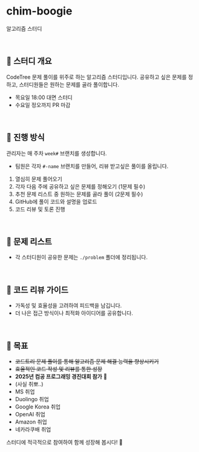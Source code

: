 # chim-boogie
알고리즘 스터디



<br/>

## 📌 스터디 개요
CodeTree 문제 풀이를 위주로 하는 알고리즘 스터디입니다. 공유하고 싶은 문제를 정하고, 스터디원들은 원하는 문제를 골라 풀이합니다.
- 목요일 18:00 대면 스터디
- 수요일 정오까지 PR 마감  

<br/>

## 📅 진행 방식
관리자는 매 주차 `week#` 브랜치를 생성합니다.
- 팀원은 각자 `#-name` 브랜치를 만들어, 리뷰 받고싶은 풀이를 올립니다.
1. 열심히 문제 풀어오기
2. 각자 다음 주에 공유하고 싶은 문제를 정해오기 (1문제 필수)
3. 추천 문제 리스트 중 원하는 문제를 골라 풀이 (2문제 필수)
4. GitHub에 풀이 코드와 설명을 업로드
4. 코드 리뷰 및 토론 진행

<br/>

## 📖 문제 리스트
- 각 스터디원이 공유한 문제는 `./problem` 폴더에 정리됩니다.

<br/>

## 💬 코드 리뷰 가이드
- 가독성 및 효율성을 고려하여 피드백을 남깁니다.
- 더 나은 접근 방식이나 최적화 아이디어를 공유합니다.

<br/>

## 🚀 목표
- ~~코드트리 문제 풀이를 통해 알고리즘 문제 해결 능력을 향상시키기~~
- ~~효율적인 코드 작성 및 리뷰를 통한 성장~~
- **2025년 컴공 프로그래밍 경진대회 참가** 🎯
- (사실 취뽀..)
- MS 취업
- Duolingo 취업
- Google Korea 취업
- OpenAI 취업
- Amazon 취업
- 네카라쿠배 취업





스터디에 적극적으로 참여하여 함께 성장해 봅시다! 🚀
